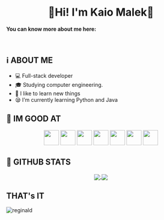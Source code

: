 <h1 align="center">🌟Hi! I'm Kaio Malek🌟</h1>

**You can know more about me here:**

</br>

## ℹ️ ABOUT ME

- 💻 Full-stack developer
- 🎓 Studying computer engineering.
- 🍊 I like to learn new things
- 😪 I’m currently learning Python and Java

## 👷 IM GOOD AT

<p align="middle">
<img src="https://cdn.jsdelivr.net/gh/devicons/devicon/icons/javascript/javascript-original.svg" width="40" height="40" />
<img src="https://cdn.jsdelivr.net/gh/devicons/devicon/icons/java/java-original.svg" width="40" height="40" />
<img src="https://cdn.jsdelivr.net/gh/devicons/devicon/icons/typescript/typescript-original.svg" width="40" height="40" />
<img src="https://cdn.jsdelivr.net/gh/devicons/devicon/icons/git/git-original.svg" width="40" height="40" />
<img src="https://cdn.jsdelivr.net/gh/devicons/devicon/icons/mongodb/mongodb-original.svg" width="40" height="40" />
<img src="https://cdn.jsdelivr.net/gh/devicons/devicon/icons/python/python-original.svg" width="40" height="40" />
<img src="https://cdn.jsdelivr.net/gh/devicons/devicon/icons/mysql/mysql-original.svg" width="40" height="40" />  
</p>

## 🚉 GITHUB STATS

<div align="center">
<a href="https://github.com/kaio-eduardo" >
  <img align="center" src="https://github-readme-stats.vercel.app/api/top-langs/?username=kaio-eduardo&show_icons=true&theme=radical" />
</a>
<a href="https://github.com/kaio-eduardo" >
  <img align="center" src="https://github-readme-stats.vercel.app/api?username=kaio-eduardo&show_icons=true&theme=dracula&include_all_commits=true&count_private=true" />
</a>
</div>

## THAT's IT
![reginald](https://user-images.githubusercontent.com/44307221/204875704-0d92fb62-94d2-4f44-872c-0e970839fc9e.gif)

<!---
kaio-eduardo/kaio-eduardo is a ✨ special ✨ repository because its `README.md` (this file) appears on your GitHub profile.
You can click the Preview link to take a look at your changes.
--->
